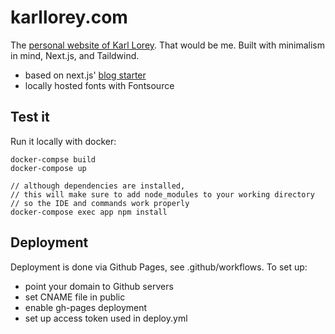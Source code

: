 # karllorey.com

The [personal website of Karl Lorey](https://karllorey.com). That would be me.
Built with minimalism in mind, Next.js, and Taildwind.

- based on next.js' [blog starter](https://github.com/vercel/next.js/tree/bc0816f936213f81d2fae4cad8f15c9dd1087d1c/examples/blog-starter)
- locally hosted fonts with Fontsource

## Test it
Run it locally with docker:
```
docker-compse build
docker-compose up

// although dependencies are installed, 
// this will make sure to add node_modules to your working directory
// so the IDE and commands work properly
docker-compose exec app npm install
```

## Deployment
Deployment is done via Github Pages, see .github/workflows.
To set up:
- point your domain to Github servers
- set CNAME file in public
- enable gh-pages deployment
- set up access token used in deploy.yml